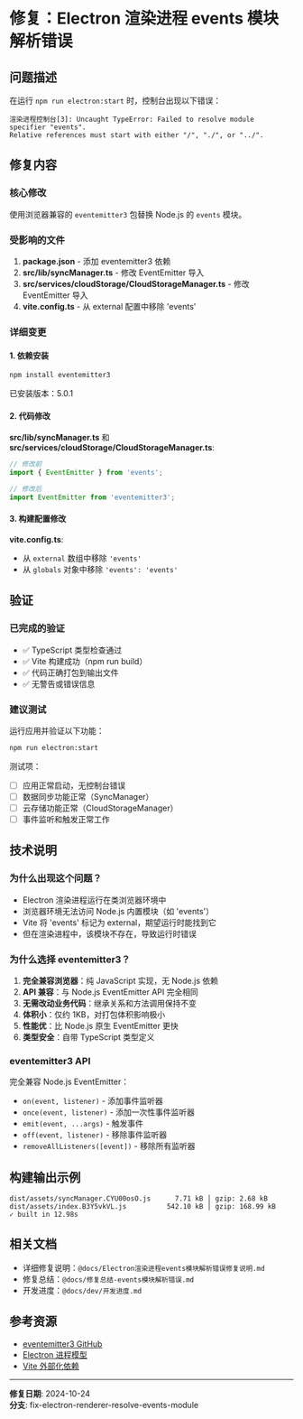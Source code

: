 # 修复：Electron 渲染进程 events 模块解析错误

## 问题描述
在运行 `npm run electron:start` 时，控制台出现以下错误：
```
渲染进程控制台[3]: Uncaught TypeError: Failed to resolve module specifier "events". 
Relative references must start with either "/", "./", or "../".
```

## 修复内容

### 核心修改
使用浏览器兼容的 `eventemitter3` 包替换 Node.js 的 `events` 模块。

### 受影响的文件
1. **package.json** - 添加 eventemitter3 依赖
2. **src/lib/syncManager.ts** - 修改 EventEmitter 导入
3. **src/services/cloudStorage/CloudStorageManager.ts** - 修改 EventEmitter 导入
4. **vite.config.ts** - 从 external 配置中移除 'events'

### 详细变更

#### 1. 依赖安装
```bash
npm install eventemitter3
```
已安装版本：5.0.1

#### 2. 代码修改
**src/lib/syncManager.ts** 和 **src/services/cloudStorage/CloudStorageManager.ts**:
```typescript
// 修改前
import { EventEmitter } from 'events';

// 修改后
import EventEmitter from 'eventemitter3';
```

#### 3. 构建配置修改
**vite.config.ts**:
- 从 `external` 数组中移除 `'events'`
- 从 `globals` 对象中移除 `'events': 'events'`

## 验证

### 已完成的验证
- ✅ TypeScript 类型检查通过
- ✅ Vite 构建成功（npm run build）
- ✅ 代码正确打包到输出文件
- ✅ 无警告或错误信息

### 建议测试
运行应用并验证以下功能：
```bash
npm run electron:start
```

测试项：
- [ ] 应用正常启动，无控制台错误
- [ ] 数据同步功能正常（SyncManager）
- [ ] 云存储功能正常（CloudStorageManager）
- [ ] 事件监听和触发正常工作

## 技术说明

### 为什么出现这个问题？
- Electron 渲染进程运行在类浏览器环境中
- 浏览器环境无法访问 Node.js 内置模块（如 'events'）
- Vite 将 'events' 标记为 external，期望运行时能找到它
- 但在渲染进程中，该模块不存在，导致运行时错误

### 为什么选择 eventemitter3？
1. **完全兼容浏览器**：纯 JavaScript 实现，无 Node.js 依赖
2. **API 兼容**：与 Node.js EventEmitter API 完全相同
3. **无需改动业务代码**：继承关系和方法调用保持不变
4. **体积小**：仅约 1KB，对打包体积影响极小
5. **性能优**：比 Node.js 原生 EventEmitter 更快
6. **类型安全**：自带 TypeScript 类型定义

### eventemitter3 API
完全兼容 Node.js EventEmitter：
- `on(event, listener)` - 添加事件监听器
- `once(event, listener)` - 添加一次性事件监听器
- `emit(event, ...args)` - 触发事件
- `off(event, listener)` - 移除事件监听器
- `removeAllListeners([event])` - 移除所有监听器

## 构建输出示例
```
dist/assets/syncManager.CYU00osO.js      7.71 kB │ gzip: 2.68 kB
dist/assets/index.B3Y5vkVL.js          542.10 kB │ gzip: 168.99 kB
✓ built in 12.98s
```

## 相关文档
- 详细修复说明：`@docs/Electron渲染进程events模块解析错误修复说明.md`
- 修复总结：`@docs/修复总结-events模块解析错误.md`
- 开发进度：`@docs/dev/开发进度.md`

## 参考资源
- [eventemitter3 GitHub](https://github.com/primus/eventemitter3)
- [Electron 进程模型](https://www.electronjs.org/docs/tutorial/process-model)
- [Vite 外部化依赖](https://vitejs.dev/config/build-options.html#build-external)

---

**修复日期**: 2024-10-24  
**分支**: fix-electron-renderer-resolve-events-module
